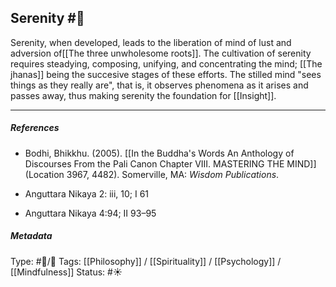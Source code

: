 ## Serenity #🧠 

Serenity, when developed, leads to the liberation of mind of lust and adversion of[[The three unwholesome roots]]. The cultivation of serenity requires steadying, composing, unifying, and concentrating the mind; [[The jhanas]] being the succesive stages of these efforts. The stilled mind "sees things as they really are", that is, it observes phenomena as it arises and passes away, thus making serenity the foundation for [[Insight]]. 

___

##### References

- Bodhi, Bhikkhu. (2005). [[In the Buddha's Words An Anthology of Discourses From the Pali Canon Chapter VIII. MASTERING THE MIND]] (Location 3967, 4482). Somerville, MA: _Wisdom Publications_.

- Anguttara Nikaya 2: iii, 10; I 61

- Anguttara Nikaya 4:94; II 93–95

##### Metadata
Type: #🔵/🔵 
Tags:  [[Philosophy]] / [[Spirituality]] / [[Psychology]] / [[Mindfulness]]
Status:  #☀️ 